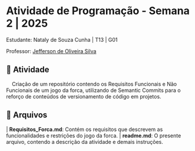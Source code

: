 # Atividade de Programação - Semana 2 | 2025

Estudante: Nataly de Souza Cunha | T13 | G01

Professor: <a href="https://www.linkedin.com/in/jefferson-o-silva/">Jefferson de Oliveira Silva</a> 

## 🎯 Atividade

&nbsp;&nbsp;&nbsp;&nbsp;Criação de um repositório contendo os Requisitos Funcionais e Não Funcionais de um jogo da forca, utilizando de Semantic Commits para o reforço de conteúdos de versionamento de código em projetos.

## 📁 Arquivos

| **Requisitos_Forca.md**: Contém os requisitos que descrevem as funcionalidades e restrições do jogo da forca.
| **readme.md**: O presente arquivo, contendo a descrição da atividade e demais instruções.

